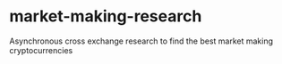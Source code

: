# market-making-research
 Asynchronous cross exchange research to find the best market making cryptocurrencies
